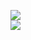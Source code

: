 [![](https://img.shields.io/badge/Made%20With-Github%20Spray-lightgrey.svg?style=for-the-badge&logo=github)](https://github.com/Annihil/github-spray#6857)  
[![](https://i.imgur.com/2DrTn0Z.gif)](https://github.com/Annihil/github-spray)